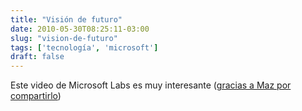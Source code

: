 ```yaml
---
title: "Visión de futuro"
date: 2010-05-30T08:25:11-03:00
slug: "vision-de-futuro"
tags: ['tecnología', 'microsoft']
draft: false
---
```


Este video de Microsoft Labs es muy interesante ([gracias a Maz por
compartirlo](http://blog.maz.cl/2010/05/hablando-con-mi-computador.html))
